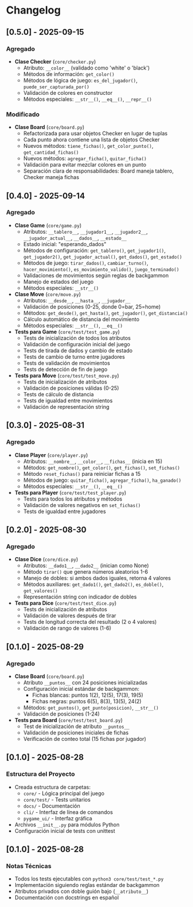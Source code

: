 # Changelog

## [0.5.0] - 2025-09-15
### Agregado
- **Clase Checker** (`core/checker.py`)
  - Atributo: `__color__` (validado como 'white' o 'black')
  - Métodos de información: `get_color()`
  - Métodos de lógica de juego: `es_del_jugador()`, `puede_ser_capturada_por()`
  - Validación de colores en constructor
  - Métodos especiales: `__str__()`, `__eq__()`, `__repr__()`
### Modificado
- **Clase Board** (`core/board.py`)
  - Refactorizada para usar objetos Checker en lugar de tuplas
  - Cada punto ahora contiene una lista de objetos Checker
  - Nuevos métodos: `tiene_fichas()`, `get_color_punto()`, `get_cantidad_fichas()`
  - Nuevos métodos: `agregar_ficha()`, `quitar_ficha()`
  - Validación para evitar mezclar colores en un punto
  - Separación clara de responsabilidades: Board maneja tablero, Checker maneja fichas

## [0.4.0] - 2025-09-14
### Agregado
- **Clase Game** (`core/game.py`)
  - Atributos: `__tablero__`, `__jugador1__`, `__jugador2__`, `__jugador_actual__`, `__dados__`, `__estado__`
  - Estado inicial: "esperando_dados"
  - Métodos de configuración: `get_tablero()`, `get_jugador1()`, `get_jugador2()`, `get_jugador_actual()`, `get_dados()`, `get_estado()`
  - Métodos de juego: `tirar_dados()`, `cambiar_turno()`, `hacer_movimiento()`, `es_movimiento_valido()`, `juego_terminado()`
  - Validaciones de movimientos según reglas de backgammon
  - Manejo de estados del juego
  - Métodos especiales: `__str__()`
- **Clase Move** (`core/move.py`)
  - Atributos: `__desde__`, `__hasta__`, `__jugador__`
  - Validación de posiciones (0-25, donde 0=bar, 25=home)
  - Métodos: `get_desde()`, `get_hasta()`, `get_jugador()`, `get_distancia()`
  - Cálculo automático de distancia del movimiento
  - Métodos especiales: `__str__()`, `__eq__()`
- **Tests para Game** (`core/test/test_game.py`)
  - Tests de inicialización de todos los atributos
  - Validación de configuración inicial del juego
  - Tests de tirada de dados y cambio de estado
  - Tests de cambio de turno entre jugadores
  - Tests de validación de movimientos
  - Tests de detección de fin de juego
- **Tests para Move** (`core/test/test_move.py`)
  - Tests de inicialización de atributos
  - Validación de posiciones válidas (0-25)
  - Tests de cálculo de distancia
  - Tests de igualdad entre movimientos
  - Validación de representación string

## [0.3.0] - 2025-08-31
### Agregado
- **Clase Player** (`core/player.py`)
  - Atributos: `__nombre__`, `__color__`, `__fichas__` (inicia en 15)
  - Métodos: `get_nombre()`, `get_color()`, `get_fichas()`, `set_fichas()`
  - Método `reset_fichas()` para reiniciar fichas a 15
  - Métodos de juego: `quitar_ficha()`, `agregar_ficha()`, `ha_ganado()`
  - Métodos especiales: `__str__()`, `__eq__()`
- **Tests para Player** (`core/test/test_player.py`)
  - Tests para todos los atributos y métodos
  - Validación de valores negativos en `set_fichas()`
  - Tests de igualdad entre jugadores

## [0.2.0] - 2025-08-30
### Agregado
- **Clase Dice** (`core/dice.py`)
  - Atributos: `__dado1__`, `__dado2__` (inician como None)
  - Método `tirar()` que genera números aleatorios 1-6
  - Manejo de dobles: si ambos dados iguales, retorna 4 valores
  - Métodos auxiliares: `get_dado1()`, `get_dado2()`, `es_doble()`, `get_valores()`
  - Representación string con indicador de dobles
- **Tests para Dice** (`core/test/test_dice.py`)
  - Tests de inicialización de atributos
  - Validación de valores después de tirar
  - Tests de longitud correcta del resultado (2 o 4 valores)
  - Validación de rango de valores (1-6)

## [0.1.0] - 2025-08-29
### Agregado
- **Clase Board** (`core/board.py`)
  - Atributo `__puntos__` con 24 posiciones inicializadas
  - Configuración inicial estándar de backgammon:
    - Fichas blancas: puntos 1(2), 12(5), 17(3), 19(5)
    - Fichas negras: puntos 6(5), 8(3), 13(5), 24(2)
  - Métodos: `get_puntos()`, `get_punto(posicion)`, `__str__()`
  - Validación de posiciones (1-24)
- **Tests para Board** (`core/test/test_board.py`)
  - Test de inicialización de atributo `__puntos__`
  - Validación de posiciones iniciales de fichas
  - Verificación de conteo total (15 fichas por jugador)

## [0.1.0] - 2025-08-28
### Estructura del Proyecto
- Creada estructura de carpetas:
  - `core/` - Lógica principal del juego
  - `core/test/` - Tests unitarios
  - `docs/` - Documentación
  - `cli/` - Interfaz de línea de comandos
  - `pygame_ui/` - Interfaz gráfica
- Archivos `__init__.py` para módulos Python
- Configuración inicial de tests con unittest

## [0.1.0] - 2025-08-28
### Notas Técnicas
- Todos los tests ejecutables con `python3 core/test/test_*.py`
- Implementación siguiendo reglas estándar de backgammon
- Atributos privados con doble guión bajo (`__atributo__`)
- Documentación con docstrings en español